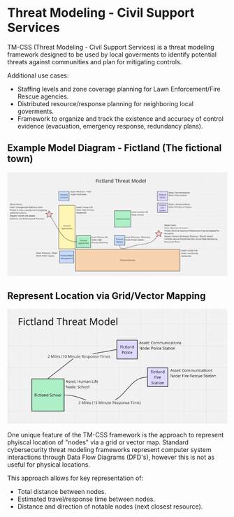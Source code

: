 # Threat Modeling - Civil Support Services
TM-CSS (Threat Modeling - Civil Support Services) is a threat modeling framework designed to be used by local goverments to identify potential threats against communities and plan for mitigating controls.

Additional use cases:
* Staffing levels and zone coverage planning for Lawn Enforcement/Fire Rescue agencies.
* Distributed resource/response planning for neighboring local goverments.
* Framework to organize and track the existence and accuracy of control evidence (evacuation, emergency response, redundancy plans).

## Example Model Diagram - Fictland (The fictional town)
![Example Model - Fictland](/samples/example-Fictland.jpg)

## Represent Location via Grid/Vector Mapping
![Example - Grid Map](/samples/example-GridMapping.jpg)

One unique feature of the TM-CSS framework is the approach to represent phyiscal location of "nodes" via a grid or vector map. Standard cybersecurity threat modeling frameworks represent computer system interactions through Data Flow Diagrams (DFD's), however this is not as useful for physical locations.

This approach allows for key representation of:
* Total distance between nodes.
* Estimated travel/response time between nodes.
* Distance and direction of notable nodes (next closest resource).
